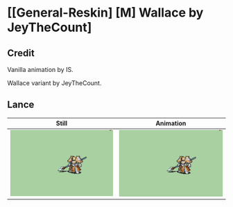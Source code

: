 # [\[General-Reskin\] \[M\] Wallace by JeyTheCount]

## Credit

Vanilla animation by IS.

Wallace variant by JeyTheCount.

## Lance

| Still | Animation |
| :---: | :-------: |
| ![Lance still](./Lance_000.png) | ![Lance animation](./Lance.gif) |
